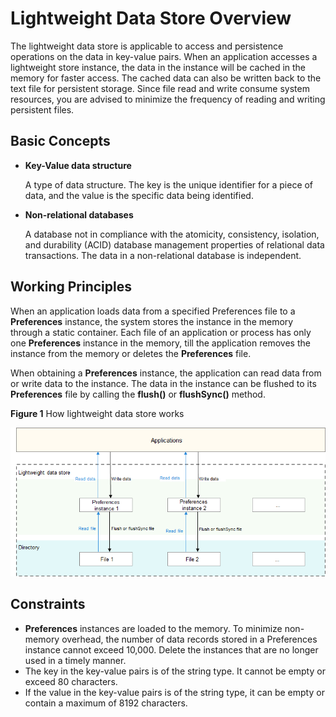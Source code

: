# Lightweight Data Store Overview

The lightweight data store is applicable to access and persistence operations on the data in key-value pairs. When an application accesses a lightweight store instance, the data in the instance will be cached in the memory for faster access. The cached data can also be written back to the text file for persistent storage. Since file read and write consume system resources, you are advised to minimize the frequency of reading and writing persistent files.

## Basic Concepts

-   **Key-Value data structure**

    A type of data structure. The key is the unique identifier for a piece of data, and the value is the specific data being identified.

-   **Non-relational databases**

    A database not in compliance with the atomicity, consistency, isolation, and durability (ACID) database management properties of relational data transactions. The data in a non-relational database is independent.


## Working Principles

When an application loads data from a specified Preferences file to a **Preferences** instance, the system stores the instance in the memory through a static container. Each file of an application or process has only one **Preferences** instance in the memory, till the application removes the instance from the memory or deletes the **Preferences** file.

When obtaining a **Preferences** instance, the application can read data from or write data to the instance. The data in the instance can be flushed to its **Preferences** file by calling the **flush()** or **flushSync()** method.

**Figure 1** How lightweight data store works<a name="fig1657785713509"></a>


![](figures/en-us_image_0000001192123772.png)

## Constraints

-   **Preferences** instances are loaded to the memory. To minimize non-memory overhead, the number of data records stored in a Preferences instance cannot exceed 10,000. Delete the instances that are no longer used in a timely manner.
-   The key in the key-value pairs is of the string type. It cannot be empty or exceed 80 characters.
-   If the value in the key-value pairs is of the string type, it can be empty or contain a maximum of 8192 characters.
